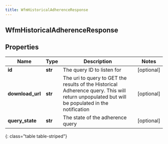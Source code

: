 ```yaml
---
title: WfmHistoricalAdherenceResponse
---
```

## WfmHistoricalAdherenceResponse

## Properties

|Name | Type | Description | Notes|
|------------ | ------------- | ------------- | -------------|
| **id** | **str** | The query ID to listen for | [optional] |
| **download_url** | **str** | The uri to query to GET the results of the Historical Adherence query. This will return unpopulated but will be populated in the notification | [optional] |
| **query_state** | **str** | The state of the adherence query | [optional] |
{: class="table table-striped"}


